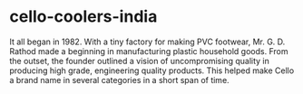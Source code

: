 # cello-coolers-india
It all began in 1982. With a tiny factory for making PVC footwear, Mr. G. D. Rathod made a beginning in manufacturing plastic household goods. From the outset, the founder outlined a vision of uncompromising quality in producing high grade, engineering quality products. This helped make Cello a brand name in several categories in a short span of time. 
